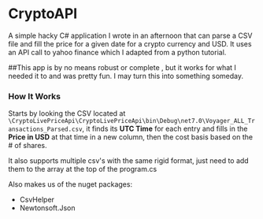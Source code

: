 # CryptoAPI
A simple hacky C# application I wrote in an afternoon that can parse a CSV file and fill the price for a given date for a crypto currency and USD.
It uses an API call to yahoo finance which I adapted from a python tutorial.

##This app is by no means robust or complete , but it works for what I needed it to and was pretty fun. I may turn this into something someday.

### How It Works
Starts by looking the CSV located at `\CryptoLivePriceApi\CryptoLivePriceApi\bin\Debug\net7.0\Voyager_ALL_Transactions_Parsed.csv`,
it finds its **UTC Time** for each entry and fills in the **Price in USD** at that time in a new column, then the cost basis based on the # of shares.

It also supports multiple csv's with the same rigid format, just need to add them to the array at the top of the program.cs

Also makes us of the nuget packages:
* CsvHelper
* Newtonsoft.Json